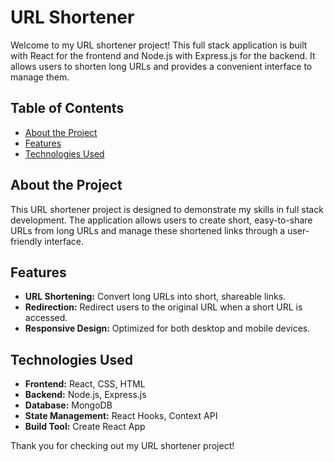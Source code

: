 
# URL Shortener

Welcome to my URL shortener project! This full stack application is built with React for the frontend and Node.js with Express.js for the backend. It allows users to shorten long URLs and provides a convenient interface to manage them.

## Table of Contents

- [About the Project](#about-the-project)
- [Features](#features)
- [Technologies Used](#technologies-used)



## About the Project

This URL shortener project is designed to demonstrate my skills in full stack development. The application allows users to create short, easy-to-share URLs from long URLs and manage these shortened links through a user-friendly interface.

## Features

- **URL Shortening:** Convert long URLs into short, shareable links.
- **Redirection:** Redirect users to the original URL when a short URL is accessed.
- **Responsive Design:** Optimized for both desktop and mobile devices.

## Technologies Used

- **Frontend:** React, CSS, HTML
- **Backend:** Node.js, Express.js
- **Database:** MongoDB 
- **State Management:** React Hooks, Context API
- **Build Tool:** Create React App


Thank you for checking out my URL shortener project!
